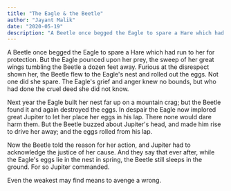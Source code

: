 ```yaml
---
title: "The Eagle & the Beetle"
author: "Jayant Malik"
date: "2020-05-19"
description: "A Beetle once begged the Eagle to spare a Hare which had run to her for protection. But the Eagle pounced upon her prey, the sweep of her great wings."
---
```


A Beetle once begged the Eagle to spare a Hare which had run to her for protection. But the Eagle pounced upon her prey, the sweep of her great wings tumbling the Beetle a dozen feet away. Furious at the disrespect shown her, the Beetle flew to the Eagle's nest and rolled out the eggs. Not one did she spare. The Eagle's grief and anger knew no bounds, but who had done the cruel deed she did not know.

Next year the Eagle built her nest far up on a mountain crag; but the Beetle found it and again destroyed the eggs. In despair the Eagle now implored great Jupiter to let her place her eggs in his lap. There none would dare harm them. But the Beetle buzzed about Jupiter's head, and made him rise to drive her away; and the eggs rolled from his lap.

Now the Beetle told the reason for her action, and Jupiter had to acknowledge the justice of her cause. And they say that ever after, while the Eagle's eggs lie in the nest in spring, the Beetle still sleeps in the ground. For so Jupiter commanded.

Even the weakest may find means to avenge a wrong.
